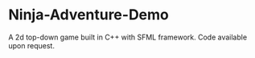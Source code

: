 # Ninja-Adventure-Demo
A 2d top-down game built in C++ with SFML framework.
Code available upon request.
